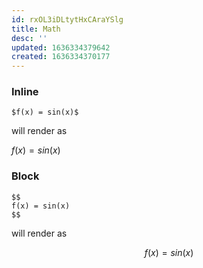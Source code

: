 ```yaml
---
id: rxOL3iDLtytHxCAraYSlg
title: Math
desc: ''
updated: 1636334379642
created: 1636334370177
---
```



### Inline
```
$f(x) = sin(x)$
```

will render as 

$f(x) = sin(x)$

### Block

```
$$
f(x) = sin(x)
$$
```

will render as

$$
f(x) = sin(x) 
$$